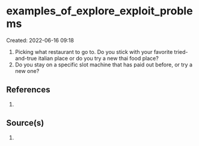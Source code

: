 # examples_of_explore_exploit_problems
Created: 2022-06-16 09:18

1. Picking what restaurant to go to. Do you stick with your favorite tried-and-true italian place or do you try a new thai food place?
2. Do you stay on a specific slot machine that has paid out before, or try a new one?

## References
1.

## Source(s)
1.